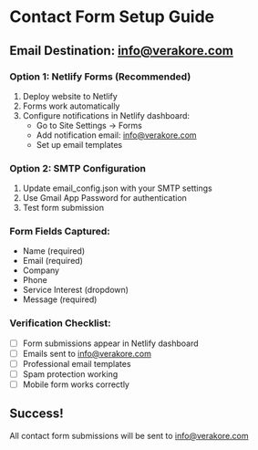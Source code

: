 # Contact Form Setup Guide

## Email Destination: info@verakore.com

### Option 1: Netlify Forms (Recommended)
1. Deploy website to Netlify
2. Forms work automatically
3. Configure notifications in Netlify dashboard:
   - Go to Site Settings -> Forms
   - Add notification email: info@verakore.com
   - Set up email templates

### Option 2: SMTP Configuration
1. Update email_config.json with your SMTP settings
2. Use Gmail App Password for authentication
3. Test form submission

### Form Fields Captured:
- Name (required)
- Email (required) 
- Company
- Phone
- Service Interest (dropdown)
- Message (required)

### Verification Checklist:
- [ ] Form submissions appear in Netlify dashboard
- [ ] Emails sent to info@verakore.com
- [ ] Professional email templates
- [ ] Spam protection working
- [ ] Mobile form works correctly

## Success!
All contact form submissions will be sent to info@verakore.com

